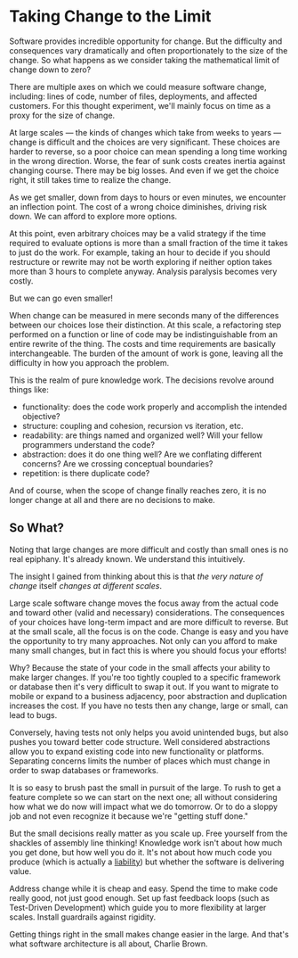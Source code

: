 # Taking Change to the Limit

Software provides incredible opportunity for change.
But the difficulty and consequences vary dramatically and often proportionately to the size of the change.
So what happens as we consider taking the mathematical limit of change down to zero?

There are multiple axes on which we could measure software change, including:
lines of code, number of files, deployments, and affected customers.
For this thought experiment, we'll mainly focus on time as a proxy for the size of change.

At large scales &mdash; the kinds of changes which take from weeks to years &mdash;
change is difficult and the choices are very significant.
These choices are harder to reverse, so a poor choice can mean spending a long time working in the wrong direction.
Worse, the fear of sunk costs creates inertia against changing course.
There may be big losses.
And even if we get the choice right, it still takes time to realize the change.

As we get smaller, down from days to hours or even minutes, we encounter an inflection point.
The cost of a wrong choice diminishes, driving risk down.
We can afford to explore more options.

At this point, even arbitrary choices may be a valid strategy if the time required to evaluate options is more than a small fraction of the time it takes to just do the work.
For example, taking an hour to decide if you should restructure or rewrite may not be worth exploring if neither option takes more than 3 hours to complete anyway.
Analysis paralysis becomes very costly.

But we can go even smaller!

When change can be measured in mere seconds many of the differences between our choices lose their distinction.
At this scale, a refactoring step performed on a function or line of code may be indistinguishable from an entire rewrite of the thing.
The costs and time requirements are basically interchangeable.
The burden of the amount of work is gone, leaving all the difficulty in how you approach the problem.

This is the realm of pure knowledge work.
The decisions revolve around things like:
* functionality: does the code work properly and accomplish the intended objective?
* structure: coupling and cohesion, recursion vs iteration, etc.
* readability: are things named and organized well? Will your fellow programmers understand the code?
* abstraction: does it do one thing well? Are we conflating different concerns? Are we crossing conceptual boundaries?
* repetition: is there duplicate code? 

And of course, when the scope of change finally reaches zero, it is no longer change at all and there are no decisions to make.


## So What?

Noting that large changes are more difficult and costly than small ones is no real epiphany.
It's already known.
We understand this intuitively.

The insight I gained from thinking about this is that _the very nature of change_ itself _changes at different scales_.

Large scale software change moves the focus away from the actual code and toward other (valid and necessary) considerations.
The consequences of your choices have long-term impact and are more difficult to reverse.
But at the small scale, all the focus is on the code.
Change is easy and you have the opportunity to try many approaches.
Not only can you afford to make many small changes, but in fact this is where you should focus your efforts!

Why? Because the state of your code in the small affects your ability to make larger changes.
If you're too tightly coupled to a specific framework or database then it's very difficult to swap it out.
If you want to migrate to mobile or expand to a business adjacency, poor abstraction and duplication increases the cost.
If you have no tests then any change, large or small, can lead to bugs.

Conversely, having tests not only helps you avoid unintended bugs, but also pushes you toward better code structure.
Well considered abstractions allow you to expand existing code into new functionality or platforms.
Separating concerns limits the number of places which must change in order to swap databases or frameworks.

It is so easy to brush past the small in pursuit of the large.
To rush to get a feature complete so we can start on the next one;
all without considering how what we do now will impact what we do tomorrow.
Or to do a sloppy job and not even recognize it because we're "getting stuff done."

But the small decisions really matter as you scale up.
Free yourself from the shackles of assembly line thinking!
Knowledge work isn't about how much you get done, but how well you do it.
It's not about how much code you produce (which is actually a [liability](./delete-code.html))
but whether the software is delivering value.

Address change while it is cheap and easy.
Spend the time to make code really good, not just good enough.
Set up fast feedback loops (such as Test-Driven Development) which guide you to more flexibility at larger scales.
Install guardrails against rigidity.

Getting things right in the small makes change easier in the large.
And that's what software architecture is all about, Charlie Brown.
